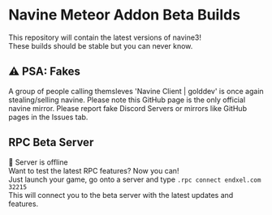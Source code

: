 # Navine Meteor Addon Beta Builds
This repository will contain the latest versions of navine3!<br>
These builds should be stable but you can never know.

## ⚠️ PSA: Fakes
A group of people calling themsleves 'Navine Client | golddev' is once again stealing/selling navine. Please note this GitHub page is the only official navine mirror. Please report fake Discord Servers or mirrors like GitHub pages in the Issues tab.

## RPC Beta Server
🔴 Server is offline<br>
Want to test the latest RPC features? Now you can!<br>
Just launch your game, go onto a server and type `.rpc connect endxel.com 32215`<br>
This will connect you to the beta server with the latest updates and features.
